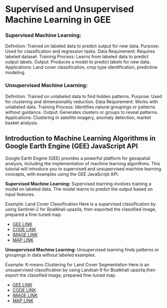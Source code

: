 # **Supervised and Unsupervised Machine Learning in GEE**

### **Supervised Machine Learning:**

Definition: Trained on labeled data to predict output for new data.
Purpose: Used for classification and regression tasks.
Data Requirement: Requires labeled dataset.
Training Process: Learns from labeled data to predict output labels.
Output: Produces a model to predict labels for new data.
Applications: Land cover classification, crop type identification, predictive modeling.
### **Unsupervised Machine Learning:**

Definition: Trained on unlabeled data to find hidden patterns.
Purpose: Used for clustering and dimensionality reduction.
Data Requirement: Works with unlabeled data.
Training Process: Identifies natural groupings or patterns without guidance.
Output: Generates clusters or groups to reveal patterns.
Applications: Clustering in satellite imagery, anomaly detection, market basket analysis.

## **Introduction to Machine Learning Algorithms in Google Earth Engine (GEE) JavaScript API**

Google Earth Engine (GEE) provides a powerful platform for geospatial analysis, including the implementation of machine learning algorithms. This tutorial will introduce you to supervised and unsupervised machine learning concepts, with examples using the GEE JavaScript API.

**Supervised Machine Learning:**
Supervised learning involves training a model on labeled data. The model learns to predict the output based on input features.

Example: Land Cover Classification
Here is a supervised classification by using Sentinel-2 for Boalkhali upazila, then exported the classified image, prepared a fine-tuned map.
*   [GEE LINK](https://code.earthengine.google.com/fb96a27b10431d645647ec1d169a8c98)
*   [CODE LINK](https://github.com/Ashik-Abdullah-Chowdhury/Basic-GEE-Practice-8/blob/main/supervised.js)
*   [IMAGE LINK](https://github.com/Ashik-Abdullah-Chowdhury/Basic-GEE-Practice-8/blob/main/supervised.png)
*   [MAP LINK](https://github.com/Ashik-Abdullah-Chowdhury/Basic-GEE-Practice-8/blob/main/Clustered_image1.png)

**Unsupervised Machine Learning:**
Unsupervised learning finds patterns or groupings in data without labeled examples.

Example: K-means Clustering for Land Cover Segmentation
Here is an unsupervised classification by using Landsat-9 for Boalkhali upazila,then export the classified image, prepared fine-tuned map.
*   [GEE LINK](https://code.earthengine.google.com/748c3f3dbf79b384bbf769c7ba0e3e29)
*   [CODE LINK](https://github.com/Ashik-Abdullah-Chowdhury/Basic-GEE-Practice-8/blob/main/unsupervised.js)
*   [IMAGE LINK](https://github.com/Ashik-Abdullah-Chowdhury/Basic-GEE-Practice-8/blob/main/unsupervised.png)
*   [MAP LINK](https://github.com/Ashik-Abdullah-Chowdhury/Basic-GEE-Practice-8/blob/main/Clustered_image.png)
